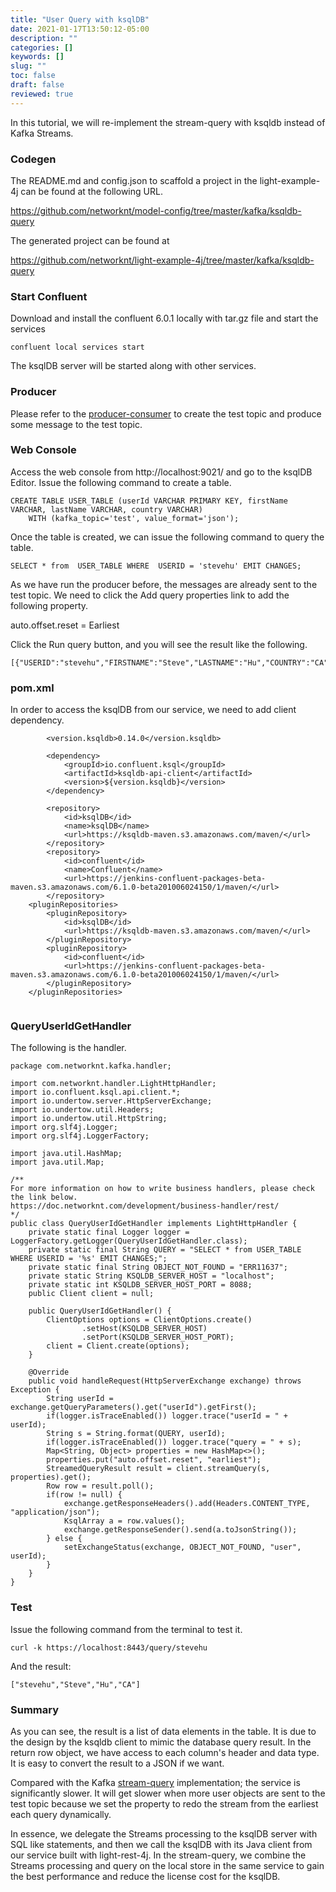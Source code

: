```yaml
---
title: "User Query with ksqlDB"
date: 2021-01-17T13:50:12-05:00
description: ""
categories: []
keywords: []
slug: ""
toc: false
draft: false
reviewed: true
---
```


In this tutorial, we will re-implement the stream-query with ksqldb instead of Kafka Streams. 

### Codegen

The README.md and config.json to scaffold a project in the light-example-4j can be found at the following URL. 

https://github.com/networknt/model-config/tree/master/kafka/ksqldb-query

The generated project can be found at

https://github.com/networknt/light-example-4j/tree/master/kafka/ksqldb-query

### Start Confluent

Download and install the confluent 6.0.1 locally with tar.gz file and start the services

```
confluent local services start
```

The ksqlDB server will be started along with other services. 


### Producer

Please refer to the [producer-consumer][] to create the test topic and produce some message to the test topic. 

### Web Console

Access the web console from http://localhost:9021/ and go to the ksqlDB Editor. Issue the following command to create a table. 


```
CREATE TABLE USER_TABLE (userId VARCHAR PRIMARY KEY, firstName VARCHAR, lastName VARCHAR, country VARCHAR)
    WITH (kafka_topic='test', value_format='json');

```

Once the table is created, we can issue the following command to query the table. 

```
SELECT * from  USER_TABLE WHERE  USERID = 'stevehu' EMIT CHANGES;
```

As we have run the producer before, the messages are already sent to the test topic. We need to click the Add query properties link to add the following property.

auto.offset.reset = Earliest

Click the Run query button, and you will see the result like the following.

```
[{"USERID":"stevehu","FIRSTNAME":"Steve","LASTNAME":"Hu","COUNTRY":"CA"}]
```

### pom.xml

In order to access the ksqlDB from our service, we need to add client dependency. 

```
        <version.ksqldb>0.14.0</version.ksqldb>

        <dependency>
            <groupId>io.confluent.ksql</groupId>
            <artifactId>ksqldb-api-client</artifactId>
            <version>${version.ksqldb}</version>
        </dependency>

        <repository>
            <id>ksqlDB</id>
            <name>ksqlDB</name>
            <url>https://ksqldb-maven.s3.amazonaws.com/maven/</url>
        </repository>
        <repository>
            <id>confluent</id>
            <name>Confluent</name>
            <url>https://jenkins-confluent-packages-beta-maven.s3.amazonaws.com/6.1.0-beta201006024150/1/maven/</url>
        </repository>
    <pluginRepositories>
        <pluginRepository>
            <id>ksqlDB</id>
            <url>https://ksqldb-maven.s3.amazonaws.com/maven/</url>
        </pluginRepository>
        <pluginRepository>
            <id>confluent</id>
            <url>https://jenkins-confluent-packages-beta-maven.s3.amazonaws.com/6.1.0-beta201006024150/1/maven/</url>
        </pluginRepository>
    </pluginRepositories>
                    
```

### QueryUserIdGetHandler

The following is the handler. 

```
package com.networknt.kafka.handler;

import com.networknt.handler.LightHttpHandler;
import io.confluent.ksql.api.client.*;
import io.undertow.server.HttpServerExchange;
import io.undertow.util.Headers;
import io.undertow.util.HttpString;
import org.slf4j.Logger;
import org.slf4j.LoggerFactory;

import java.util.HashMap;
import java.util.Map;

/**
For more information on how to write business handlers, please check the link below.
https://doc.networknt.com/development/business-handler/rest/
*/
public class QueryUserIdGetHandler implements LightHttpHandler {
    private static final Logger logger = LoggerFactory.getLogger(QueryUserIdGetHandler.class);
    private static final String QUERY = "SELECT * from USER_TABLE WHERE USERID = '%s' EMIT CHANGES;";
    private static final String OBJECT_NOT_FOUND = "ERR11637";
    private static String KSQLDB_SERVER_HOST = "localhost";
    private static int KSQLDB_SERVER_HOST_PORT = 8088;
    public Client client = null;

    public QueryUserIdGetHandler() {
        ClientOptions options = ClientOptions.create()
                .setHost(KSQLDB_SERVER_HOST)
                .setPort(KSQLDB_SERVER_HOST_PORT);
        client = Client.create(options);
    }

    @Override
    public void handleRequest(HttpServerExchange exchange) throws Exception {
        String userId = exchange.getQueryParameters().get("userId").getFirst();
        if(logger.isTraceEnabled()) logger.trace("userId = " + userId);
        String s = String.format(QUERY, userId);
        if(logger.isTraceEnabled()) logger.trace("query = " + s);
        Map<String, Object> properties = new HashMap<>();
        properties.put("auto.offset.reset", "earliest");
        StreamedQueryResult result = client.streamQuery(s, properties).get();
        Row row = result.poll();
        if(row != null) {
            exchange.getResponseHeaders().add(Headers.CONTENT_TYPE, "application/json");
            KsqlArray a = row.values();
            exchange.getResponseSender().send(a.toJsonString());
        } else {
            setExchangeStatus(exchange, OBJECT_NOT_FOUND, "user", userId);
        }
    }
}

```

### Test

Issue the following command from the terminal to test it. 

```
curl -k https://localhost:8443/query/stevehu
```

And the result:

```
["stevehu","Steve","Hu","CA"]
```

### Summary

As you can see, the result is a list of data elements in the table. It is due to the design by the ksqldb client to mimic the database query result. In the return row object, we have access to each column's header and data type. It is easy to convert the result to a JSON if we want. 

Compared with the Kafka [stream-query][] implementation; the service is significantly slower. It will get slower when more user objects are sent to the test topic because we set the property to redo the stream from the earliest each query dynamically. 

In essence, we delegate the Streams processing to the ksqlDB server with SQL like statements, and then we call the ksqlDB with its Java client from our service built with light-rest-4j. In the stream-query, we combine the Streams processing and query on the local store in the same service to gain the best performance and reduce the license cost for the ksqlDB. 


[producer-consumer]: /tutorial/light-kafka/producer-consumer/
[stream-query]: /tutorial/light-kafka/stream-query/
